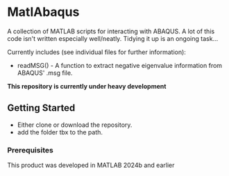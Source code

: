 # MatlAbaqus
A collection of MATLAB scripts for interacting with ABAQUS. 
A lot of this code isn't written especially well/neatly. Tidying it up is an ongoing task...

Currently includes (see individual files for further information):
- readMSG() - A function to extract negative eigenvalue information from ABAQUS' .msg file.

**This repository is currently under heavy development**

## Getting Started

- Either clone or download the repository.
- add the folder tbx to the path.

### Prerequisites

This product was developed in MATLAB 2024b and earlier


